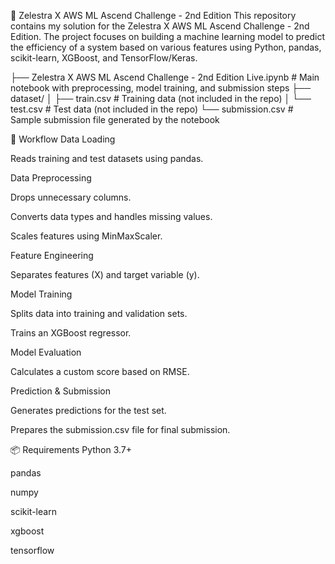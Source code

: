 🚀 Zelestra X AWS ML Ascend Challenge - 2nd Edition
This repository contains my solution for the Zelestra X AWS ML Ascend Challenge - 2nd Edition.
The project focuses on building a machine learning model to predict the efficiency of a system based on various features using Python, pandas, scikit-learn, XGBoost, and TensorFlow/Keras.

├── Zelestra X AWS ML Ascend Challenge - 2nd Edition Live.ipynb   # Main notebook with preprocessing, model training, and submission steps
├── dataset/
│   ├── train.csv                                                 # Training data (not included in the repo)
│   └── test.csv                                                  # Test data (not included in the repo)
└── submission.csv                                                # Sample submission file generated by the notebook

🔄 Workflow
Data Loading

Reads training and test datasets using pandas.

Data Preprocessing

Drops unnecessary columns.

Converts data types and handles missing values.

Scales features using MinMaxScaler.

Feature Engineering

Separates features (X) and target variable (y).

Model Training

Splits data into training and validation sets.

Trains an XGBoost regressor.

Model Evaluation

Calculates a custom score based on RMSE.

Prediction & Submission

Generates predictions for the test set.

Prepares the submission.csv file for final submission.

📦 Requirements
Python 3.7+

pandas

numpy

scikit-learn

xgboost

tensorflow
